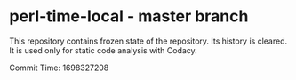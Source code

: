 # perl-time-local - master branch

This repository contains frozen state of the repository.
Its history is cleared. It is used only for static code
analysis with Codacy.

Commit Time: 1698327208